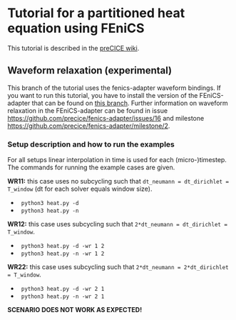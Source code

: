 # Tutorial for a partitioned heat equation using FEniCS

This tutorial is described in the [preCICE wiki](https://github.com/precice/precice/wiki/Tutorial-for-a-partitioned-heat-equation-using-FEniCS).

## Waveform relaxation (experimental)

This branch of the tutorial uses the fenics-adapter waveform bindings. If you want to run this tutorial, you have to install the version of the FEniCS-adapter that can be found on [this branch](https://github.com/precice/fenics-adapter/tree/WaveformBindingsDraft). Further information on waveform relaxation in the FEniCS-adapter can be found in issue https://github.com/precice/fenics-adapter/issues/16 and milestone https://github.com/precice/fenics-adapter/milestone/2.

### Setup description and how to run the examples

For all setups linear interpolation in time is used for each (micro-)timestep. The commands for running the example cases are given.

**WR11:** this case uses no subcycling such that `dt_neumann = dt_dirichlet = T_window` (dt for each solver equals window size).

* ` python3 heat.py -d`
* ` python3 heat.py -n`

**WR12:** this case uses subcycling such that `2*dt_neumann = dt_dirichlet = T_window`.

* ` python3 heat.py -d -wr 1 2`
* ` python3 heat.py -n -wr 1 2`

**WR22:** this case uses subcycling such that `2*dt_neumann = 2*dt_dirichlet = T_window`.

* ` python3 heat.py -d -wr 2 1`
* ` python3 heat.py -n -wr 2 1`

**SCENARIO DOES NOT WORK AS EXPECTED!**
